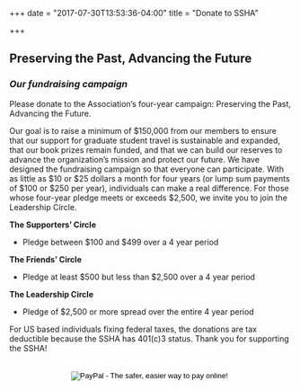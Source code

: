 +++
date = "2017-07-30T13:53:36-04:00"
title = "Donate to SSHA"

+++

## **Preserving the Past, Advancing the Future**
### *Our fundraising campaign*

Please donate to the Association’s four-year campaign: Preserving the Past, Advancing the Future.

Our goal is to raise a minimum of $150,000 from our members to ensure that our support for graduate student travel is sustainable and expanded, that our book prizes remain funded, and that we can build our reserves to advance the organization’s mission and protect our future. We have designed the fundraising campaign so that everyone can participate. With as little as $10 or $25 dollars a month for four years (or lump sum payments of $100 or $250 per year), individuals can make a real difference. For those whose four-year pledge meets or exceeds $2,500, we invite you to join the Leadership Circle.

**The Supporters’ Circle**<br>
- Pledge between $100 and $499 over a 4 year period

**The Friends’ Circle**<br>
- Pledge at least $500 but less than $2,500 over a 4 year period

**The Leadership Circle**<br>
- Pledge of $2,500 or more spread over the entire 4 year period

For US based individuals fixing federal taxes, the donations are tax deductible because the SSHA has 401(c)3 status. Thank you for supporting the SSHA!


<br>
<center><form action="https://www.paypal.com/cgi-bin/webscr" method="post" target="_top">
    <input type="hidden" name="cmd" value="_s-xclick">
    <input type="hidden" name="hosted_button_id" value="CMS63R6PUMZ5N">
    <input type="image" src="https://www.paypalobjects.com/en_US/i/btn/btn_donateCC_LG.gif" border="0" name="submit" alt="PayPal - The safer, easier way to pay online!">
    <img border="0" src="https://www.paypalobjects.com/en_US/i/scr/pixel.gif" width="1" height="1">
</form></center>
